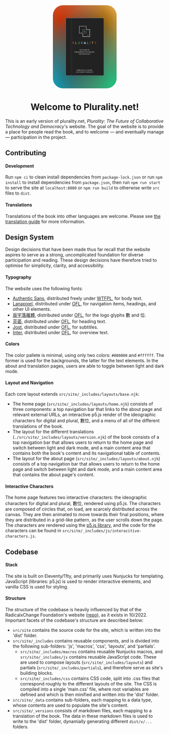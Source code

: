 <div align="center" style="margin-top: 5px; margin-bottom: 10px;">
  <a href="https://plurality.net"><img alt="Plurality.net" src="./src/site/_includes/favicons/bookcover_small.png" width="40%"></a>
  <h1>Welcome to Plurality.net!</h1>
</div>

This is an early version of plurality.net, _Plurality: The Future of Collaborative Technology and Democracy_'s website. The goal of the website is to provide a place for people read the book, and to welcome — and eventually manage — participation in the project.

## Contributing

#### Development

Run `npm ci` to clean install dependencies from `package-lock.json` or run `npm install` to install dependencies from `package.json`, then run `npm run start` to serve the site at `localhost:8080` or `npm run build` to otherwise write `src` files to `dist`.

#### Translations

Translations of the book into other languages are welcome. Please see [the translation guide](./docs/translation.md) for more information.

## Design System

Design decisions that have been made thus far recall that the website aspires to serve as a strong, uncomplicated foundation for diverse participation and reading. These design decisions have therefore tried to optimise for simplicity, clarity, and accessibility.

#### Typography

The website uses the following fonts:

- [Authentic Sans](https://authentic.website/sans), distributed freely under [WTFPL](http://www.wtfpl.net/), for body text.
- [Lanapixel](https://opengameart.org/content/lanapixel-localization-friendly-pixel-font), distributed under [OFL](./src/site/_data/fonts/lanapixel/LanaPixel_OpenFontLicense.txt), for navigation items, headings, and other UI elements.
- [辰宇落雁體](https://github.com/Chenyu-otf/chenyuluoyan_thin), distributed under [OFL](./src/site/_data/fonts/ChenYuluoyan/license.txt), for the logo glyphs 數 and 位.
- [芫荽](https://github.com/ButTaiwan/iansui), distributed under [OFL](./src/site/_data/fonts/iansui/OFL.txt), for heading text.
- [Jost](https://github.com/indestructible-type/Jost/tree/master), distributed under [OFL](./src/site/_data/fonts/jost/OFL.txt), for subtitles.
- [Inter](https://github.com/rsms/inter/), distributed under [OFL](./src/site/_data/fonts/inter/LICENSE.txt), for overview text.

#### Colors

The color pallete is minimal, using only two colors: `#000000` and `#ffffff`. The former is used for the backgrounds, the latter for the text elements. In the about and translation pages, users are able to toggle between light and dark mode.

#### Layout and Navigation

Each core layout extends `src/site/_includes/layouts/base.njk`:

- The home page (`src/site/_includes/layouts/home.njk`) consists of three components: a top navigation bar that links to the about page and relevant external URLs, an interactive p5.js render of the ideographic characters for digital and plural, 數位, and a menu of all of the different translations of the book.
- The layout for the different translations (`./src/site/_includes/layouts/version.njk`) of the book consists of a top navigation bar that allows users to return to the home page and switch between light and dark mode, and a main content area that contains both the book's content and its navigational table of contents.
- The layout for the about page (`src/site/_includes/layouts/about.njk`) consists of a top navigation bar that allows users to return to the home page and switch between light and dark mode, and a main content area that contains the about page's content.

#### Interactive Characters

The home page features two interactive characters: the ideographic characters for digital and plural, 數位, rendered using p5.js. The characters are composed of circles that, on load, are scarcely distributed across the canvas. They are then animated to move towards their final positions, where they are distributed in a grid-like pattern, as the user scrolls down the page. The characters are rendered using the [p5.js library](https://p5js.org/), and the code for the characters can be found in `src/site/_includes/js/interacitive-characters.js`.

## Codebase

#### Stack

The site is built on Eleventy/11ty, and primarily uses Nunjucks for templating. JavaScript (libraries: p5.js) is used to render interactive elements, and vanilla CSS is used for styling.

#### Structure

The structure of the codebase is heavily influenced by that of the RadicalxChange Foundation's website ([repo](https://github.com/RadicalxChange/www])), as it exists in 10/2022. Important facets of the codebase's structure are described below:

- `src/site` contains the source code for the site, which is written into the 'dist' folder.
- `src/site/_includes` contains reusable components, and is divided into the following sub-folders: 'js', 'macros', 'css', 'layouts', and 'partials'.
  - `src/site/_includes/macros` contains reusable Nunjucks macros, and `src/site/_includes/js` contains reusable JavaScript code. These are used to compose layouts (`src/site/_includes/layouts`) and partials (`src/site/_includes/partials`), and therefore serve as site's building blocks.
  - `src/site/_includes/css` contains CSS code, split into .css files that correspond roughly to the different layouts of the site. The CSS is compiled into a single 'main.css' file, where root variables are defined and which is then minified and written into the 'dist' folder.
- `src/site/_data` contains sub-folders, each mapping to a data type, whose contents are used to populate the site's content.
- `src/site/_versions` consists of markdown files, each mapping to a translation of the book. The data in these markdown files is used to write to the 'dist' folder, dynamially generating different `dist/v/...` folders.
